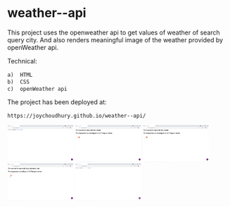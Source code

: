 # weather--api

This project uses the openweather api to get values of weather of search query city.
And also renders meaningful image of the weather provided by openWeather api.

Technical:

    a)  HTML
    b)  CSS
    c)  openWeather api



The project has been deployed at:
 
    https://joychoudhury.github.io/weather--api/
<img src="/img/2.png" width="150">
<img src="/img/3.png" width="150">
<img src="/img/4.png" width="150">
<img src="/img/5.png" width="150">
<img src="/img/6.png" width="150">
